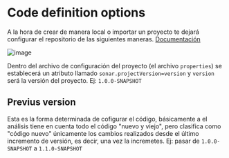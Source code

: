 # Code definition options

A la hora de crear de manera local o importar un proyecto te dejará configurar el repositorio de las siguientes maneras. <a href="https://docs.sonarsource.com/sonarqube-community-build/core-concepts/clean-as-you-code/about-new-code/">Documentación</a>

![image](https://github.com/user-attachments/assets/7548ddbe-fcb9-4f35-8031-4ed8ec9ac11b)

Dentro del archivo de configuración del proyecto (el archivo `properties`) se establecerá un atributo llamado `sonar.projectVersion=version` y `version` será la versión del proyecto. Ej: `1.0.0-SNAPSHOT` 

## Previus version

Esta es la forma determinada de cofigurar el código, básicamente a el análisis tiene en cuenta todo el código "nuevo y viejo", pero clasifica como "código nuevo" únicamente los cambios realizados desde el último incremento de versión, es decir, una vez la incremetes. Ej: pasar de  `1.0.0-SNAPSHOT` a  `1.1.0-SNAPSHOT`
